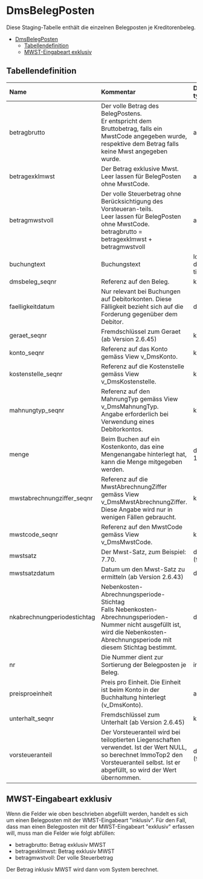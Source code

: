 # DmsBelegPosten

Diese Staging-Tabelle enthält die einzelnen Belegposten je Kreditorenbeleg.

- [DmsBelegPosten](#dmsbelegposten)
  - [Tabellendefinition](#tabellendefinition)
  - [MWST-Eingabeart exklusiv](#mwst-eingabeart-exklusiv)

## Tabellendefinition

| Name                        | Kommentar                                                                                                                                                                                | Daten-typ         | Null-able | Defaultwert |
| :-------------------------- | :--------------------------------------------------------------------------------------------------------------------------------------------------------------------------------------- | :---------------- | --------: | :---------- |
| betragbrutto                | Der volle Betrag des BelegPostens.<br/>Er entspricht dem Bruttobetrag, falls ein MwstCode angegeben wurde, respektive dem Betrag falls keine Mwst angegeben wurde.                       | amount            |         N |             |
| betragexklmwst              | Der Betrag exklusive Mwst.<br/>Leer lassen für BelegPosten ohne MwstCode.                                                                                                                | amount            |         J |             |
| betragmwstvoll              | Der volle Steuerbetrag ohne Berücksichtigung des Vorsteueran-teils.<br/>Leer lassen für BelegPosten ohne MwstCode.<br/>betragbrutto = betragexklmwst + betragmwstvoll                    | amount            |         J |             |
| buchungtext                 | Buchungstext                                                                                                                                                                             | long descrip-tion |         N | ''          |
| dmsbeleg_seqnr              | Referenz auf den Beleg.                                                                                                                                                                  | key               |         N |             |
| faelligkeitdatum            | Nur relevant bei Buchungen auf Debitorkonten. Diese Fälligkeit bezieht sich auf die Forderung gegenüber dem Debitor.                                                                     | date              |         J |             |
| geraet_seqnr                | Fremdschlüssel zum Geraet  (ab Version 2.6.45)                                                                                                                                           | key               |         J |
| konto_seqnr                 | Referenz auf das Konto gemäss View v_DmsKonto.                                                                                                                                           | key               |         J |             |
| kostenstelle_seqnr          | Referenz auf die Kostenstelle gemäss View v_DmsKostenstelle.                                                                                                                             | key               |         J |             |
| mahnungtyp_seqnr            | Referenz auf den MahnungTyp gemäss View v_DmsMahnungTyp.<br/>Angabe erforderlich bei Verwendung eines Debitorkontos.                                                                     | key               |         J |             |
| menge                       | Beim Buchen auf ein Kostenkonto, das eine Mengenangabe hinterlegt hat, kann die Menge mitgegeben werden.                                                                                 | decimal 12.3      |         J |             |
| mwstabrechnungziffer_seqnr  | Referenz auf die MwstAbrechnungZiffer gemäss View v_DmsMwstAbrechnungZiffer.<br/>Diese Angabe wird nur in wenigen Fällen gebraucht.                                                      | key               |         J |             |
| mwstcode_seqnr              | Referenz auf den MwstCode gemäss View v_DmsMwstCode.                                                                                                                                     | key               |         J |             |
| mwstsatz                    | Der Mwst-Satz, zum Beispiel: 7.70.                                                                                                                                                       | decimal (9.2)     |         J |             |
| mwstsatzdatum               | Datum um den Mwst-Satz zu ermitteln (ab Version 2.6.43)                                                                                                                                  | date              |         J |
| nkabrechnungperiodestichtag | Nebenkosten-Abrechnungsperiode-Stichtag<br/>Falls Nebenkosten-Abrechnungsperioden-Nummer nicht ausgefüllt ist, wird die Nebenkosten-Abrechnungsperiode mit diesem Stichtag bestimmt.     | date              |         J |             |
| nr                          | Die Nummer dient zur Sortierung der Belegposten je Beleg.                                                                                                                                | int               |         J |             |
| preisproeinheit             | Preis pro Einheit. Die Einheit ist beim Konto in der Buchhaltung hinterlegt (v_DmsKonto).                                                                                                | amount            |         J |             |
| unterhalt_seqnr             | Fremdschlüssel zum Unterhalt (ab Version 2.6.45)                                                                                                                                         | key               |         J |
| vorsteueranteil             | Der Vorsteueranteil wird bei teiloptierten Liegenschaften verwendet. Ist der Wert NULL, so berechnet ImmoTop2 den Vorsteueranteil selbst. Ist er abgefüllt, so wird der Wert übernommen. | decimal (9,3)     |         J |             |

## MWST-Eingabeart exklusiv

Wenn die Felder wie oben beschrieben abgefüllt werden, handelt es sich um einen Belegposten mit der WMST-Eingabeart "inklusiv". Für den Fall, dass man einen Belegposten mit der MWST-Eingabeart "exklusiv" erfassen will, muss man die Felder wie folgt abfüllen:

- betragbrutto: Betrag exklusiv MWST
- betragexklmwst: Betrag exklusiv MWST
- betragmwstvoll: Der volle Steuerbetrag

Der Betrag inklusiv MWST wird dann vom System berechnet.

